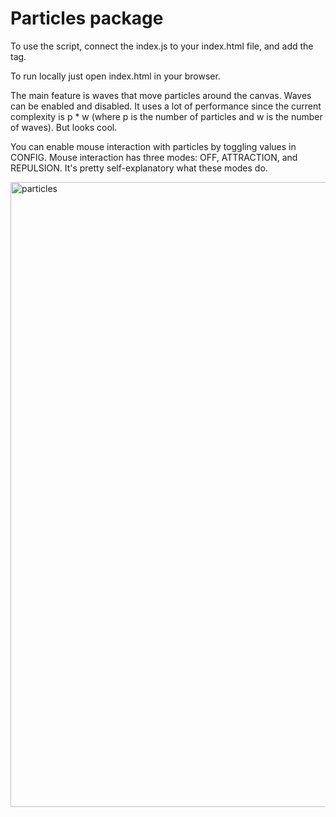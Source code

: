 # Particles package

To use the script, connect the index.js to your index.html file, and add the <canvas id="canvas" /> tag.

To run locally just open index.html in your browser.

The main feature is waves that move particles around the canvas. Waves can be enabled and disabled.
It uses a lot of performance since the current complexity is p * w (where p is the number of particles and w is the number of waves). But looks cool.

You can enable mouse interaction with particles by toggling values in CONFIG. Mouse interaction has three modes: OFF, ATTRACTION, and REPULSION. It's pretty self-explanatory what these modes do.

<img width="1000" alt="particles" src="https://github.com/efflepw/particles/assets/34091824/55459c80-9b0c-454d-837e-f74640217f4f">
